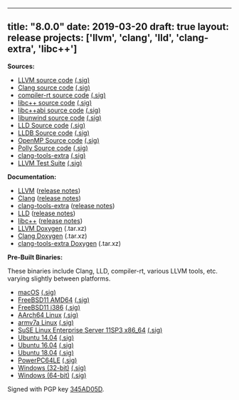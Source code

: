 
---
title: "8.0.0"
date: 2019-03-20
draft: true
layout: release
projects: ['llvm', 'clang', 'lld', 'clang-extra', 'libc++']
---

**Sources:**
* [LLVM source code](/8.0.0/llvm-8.0.0.src.tar.xz) [(.sig)](/8.0.0/llvm-8.0.0.src.tar.xz.sig)
* [Clang source code](/8.0.0/cfe-8.0.0.src.tar.xz) [(.sig)](/8.0.0/cfe-8.0.0.src.tar.xz.sig)
* [compiler-rt source code](/8.0.0/compiler-rt-8.0.0.src.tar.xz) [(.sig)](/8.0.0/compiler-rt-8.0.0.src.tar.xz.sig)
* [libc++ source code](/8.0.0/libcxx-8.0.0.src.tar.xz) [(.sig)](/8.0.0/libcxx-8.0.0.src.tar.xz.sig)
* [libc++abi source code](/8.0.0/libcxxabi-8.0.0.src.tar.xz) [(.sig)](/8.0.0/libcxxabi-8.0.0.src.tar.xz.sig)
* [libunwind source code](/8.0.0/libunwind-8.0.0.src.tar.xz) [(.sig)](/8.0.0/libunwind-8.0.0.src.tar.xz.sig)
* [LLD Source code](/8.0.0/lld-8.0.0.src.tar.xz) [(.sig)](/8.0.0/lld-8.0.0.src.tar.xz.sig)
* [LLDB Source code](/8.0.0/lldb-8.0.0.src.tar.xz) [(.sig)](/8.0.0/lldb-8.0.0.src.tar.xz.sig)
* [OpenMP Source code](/8.0.0/openmp-8.0.0.src.tar.xz) [(.sig)](/8.0.0/openmp-8.0.0.src.tar.xz.sig)
* [Polly Source code](/8.0.0/polly-8.0.0.src.tar.xz) [(.sig)](/8.0.0/polly-8.0.0.src.tar.xz.sig)
* [clang-tools-extra](/8.0.0/clang-tools-extra-8.0.0.src.tar.xz) [(.sig)](/8.0.0/clang-tools-extra-8.0.0.src.tar.xz.sig)
* [LLVM Test Suite](/8.0.0/test-suite-8.0.0.src.tar.xz) [(.sig)](/8.0.0/test-suite-8.0.0.src.tar.xz.sig)


**Documentation:**
* [LLVM](/8.0.0/docs/index.html) ([release notes](/8.0.0/docs/ReleaseNotes.html))
* [Clang](/8.0.0/tools/clang/docs/index.html) ([release notes](/8.0.0/tools/clang/docs/ReleaseNotes.html))
* [clang-tools-extra](/8.0.0/tools/clang/tools/extra/docs/index.html) ([release notes](/8.0.0/tools/clang/tools/extra/docs/ReleaseNotes.html))
* [LLD](/8.0.0/tools/lld/docs/index.html) ([release notes](/8.0.0/tools/lld/docs/ReleaseNotes.html))
* [libc++](/8.0.0/projects/libcxx/docs/index.html) ([release notes](/8.0.0/projects/libcxx/docs/ReleaseNotes.html))
* [LLVM Doxygen](/8.0.0/llvm_doxygen-8.0.0.tar.xz) (.tar.xz)
* [Clang Doxygen](/8.0.0/clang_doxygen-8.0.0.tar.xz) (.tar.xz)
* [clang-tools-extra Doxygen](/8.0.0/clang-tools-extra_doxygen-8.0.0.tar.xz) (.tar.xz)


**Pre-Built Binaries:**

These binaries include Clang, LLD, compiler-rt, various LLVM tools, etc. varying slightly between platforms.

* [macOS](/8.0.0/clang+llvm-8.0.0-x86_64-apple-darwin.tar.xz) [(.sig)](/8.0.0/clang+llvm-8.0.0-x86_64-apple-darwin.tar.xz.sig)
* [FreeBSD11 AMD64](/8.0.0/clang+llvm-8.0.0-amd64-unknown-freebsd11.tar.xz) [(.sig)](/8.0.0/clang+llvm-8.0.0-amd64-unknown-freebsd11.tar.xz.sig)
* [FreeBSD11 i386](/8.0.0/clang+llvm-8.0.0-i386-unknown-freebsd11.tar.xz) [(.sig)](/8.0.0/clang+llvm-8.0.0-i386-unknown-freebsd11.tar.xz.sig)
* [AArch64 Linux](/8.0.0/clang+llvm-8.0.0-aarch64-linux-gnu.tar.xz) [(.sig)](/8.0.0/clang+llvm-8.0.0-aarch64-linux-gnu.tar.xz.sig)
* [armv7a Linux](/8.0.0/clang+llvm-8.0.0-armv7a-linux-gnueabihf.tar.xz) [(.sig)](/8.0.0/clang+llvm-8.0.0-armv7a-linux-gnueabihf.tar.xz.sig)
* [SuSE Linux Enterprise Server 11SP3 x86\_64](/8.0.0/clang+llvm-8.0.0-x86_64-linux-sles11.3.tar.xz) [(.sig)](/8.0.0/clang+llvm-8.0.0-x86_64-linux-sles11.3.tar.xz.sig)
* [Ubuntu 14.04](/8.0.0/clang+llvm-8.0.0-x86_64-linux-gnu-ubuntu-14.04.tar.xz) [(.sig)](/8.0.0/clang+llvm-8.0.0-x86_64-linux-gnu-ubuntu-14.04.tar.xz.sig)
* [Ubuntu 16.04](/8.0.0/clang+llvm-8.0.0-x86_64-linux-gnu-ubuntu-16.04.tar.xz) [(.sig)](/8.0.0/clang+llvm-8.0.0-x86_64-linux-gnu-ubuntu-16.04.tar.xz.sig)
* [Ubuntu 18.04](/8.0.0/clang+llvm-8.0.0-x86_64-linux-gnu-ubuntu-18.04.tar.xz) [(.sig)](/8.0.0/clang+llvm-8.0.0-x86_64-linux-gnu-ubuntu-18.04.tar.xz.sig)
* [PowerPC64LE](/8.0.0/clang+llvm-8.0.0-powerpc64le-unknown-unknown.tar.xz) [(.sig)](/8.0.0/clang+llvm-8.0.0-powerpc64le-unknown-unknown.tar.xz.sig)
* [Windows (32-bit)](/8.0.0/LLVM-8.0.0-win32.exe) [(.sig)](/8.0.0/LLVM-8.0.0-win32.exe.sig)
* [Windows (64-bit)](/8.0.0/LLVM-8.0.0-win64.exe) [(.sig)](/8.0.0/LLVM-8.0.0-win64.exe.sig)


Signed with PGP key [345AD05D](/8.0.0/hans-gpg-key.asc).
